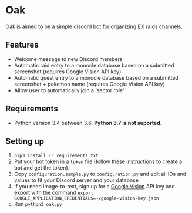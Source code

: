# Oak

Oak is aimed to be a simple discord bot for organizing EX raids channels.

## Features

- Welcome message to new Discord members
- Automatic raid entry to a monocle database based on a submitted screenshot (requires Google Vision API key)
- Automatic quest entry to a monocle database based on a submitted screenshot + pokemon name (requires Google Vision API key)
- Allow user to automatically join a 'sector role'

## Requirements

- Python version 3.4 between 3.6. **Python 3.7 is not suported.**

## Setting up

1. `pip3 install -r requirements.txt`
2. Put your bot token in a `token` file (follow [these instructions](https://github.com/reactiflux/discord-irc/wiki/Creating-a-discord-bot-&-getting-a-token) to create a bot and get the token).
3. Copy `configuration.sample.py` to `configuration.py` and edit all IDs and values to fit your Discord server and your database
4. If you need image-to-text, sign up for a [Google Vision](https://cloud.google.com/vision/) API key and export with the command `export GOOGLE_APPLICATION_CREDENTIALS=~/google-vision-key.json`
5. Run `python3 oak.py`
